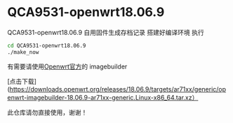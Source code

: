 # QCA9531-openwrt18.06.9
QCA9531-openwrt18.06.9 自用固件生成存档记录
搭建好编译环境 执行
```sh
cd QCA9531-openwrt18.06.9
./make_now
```

有需要请使用[Openwrt官方](https://downloads.openwrt.org/releases/18.06.9/targets/ar71xx/generic/)的 imagebuilder

[点击下载](https://downloads.openwrt.org/releases/18.06.9/targets/ar71xx/generic/openwrt-imagebuilder-18.06.9-ar71xx-generic.Linux-x86_64.tar.xz）

此仓库请勿直接使用，谢谢！
